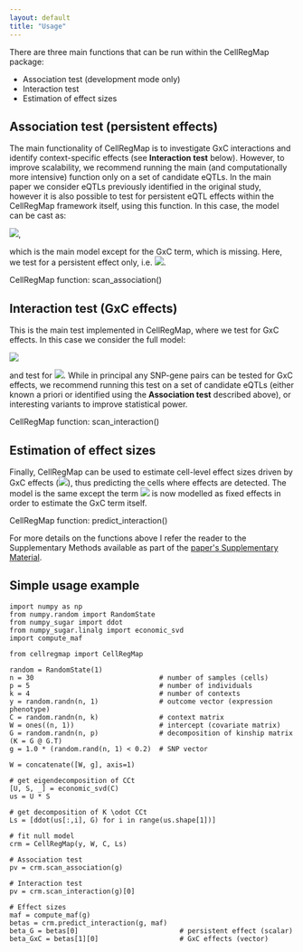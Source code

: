 ```yaml
---
layout: default
title: "Usage"
---
```


There are three main functions that can be run within the CellRegMap package:

* Association test (development mode only)
* Interaction test
* Estimation of effect sizes

## Association test (persistent effects)
The main functionality of CellRegMap is to investigate GxC interactions and identify context-specific effects (see **Interaction test** below). However, to improve scalability, we recommend running the main (and computationally more intensive) function only on a set of candidate eQTLs. In the main paper we consider eQTLs previously identified in the original study, however it is also possible to test for persistent eQTL effects within the CellRegMap framework itself, using this function. In this case, the model can be cast as:

<img src="https://render.githubusercontent.com/render/math?math=y = W\alpha %2B g\beta_G %2B c %2B u %2B \epsilon">,

which is the main model except for the GxC term, which is missing. Here, we test for a persistent effect only, i.e. <img src="https://render.githubusercontent.com/render/math?math=\beta_G \neq 0">.

CellRegMap function: scan_association()

## Interaction test (GxC effects)
This is the main test implemented in CellRegMap, where we test for GxC effects. In this case we consider the full model:

<img src="https://render.githubusercontent.com/render/math?math=y = W\alpha %2B g\beta_G %2B g \odot \beta_{GxC} %2B c %2B u %2B \epsilon"> 

and test for <img src="https://render.githubusercontent.com/render/math?math=\beta_{GxC} \neq 0">.
While in principal any SNP-gene pairs can be tested for GxC effects, we recommend running this test on a set of candidate eQTLs (either known a priori or identified using the **Association test** described above), or interesting variants to improve statistical power.

CellRegMap function: scan_interaction()

## Estimation of effect sizes
Finally, CellRegMap can be used to estimate cell-level effect sizes driven by GxC effects (<img src="https://render.githubusercontent.com/render/math?math=\beta_{GxC}">), thus predicting the cells where effects are detected. The model is the same except the term <img src="https://render.githubusercontent.com/render/math?math=c"> is now modelled as fixed effects in order to estimate the GxC term itself.

CellRegMap function: predict_interaction()

For more details on the functions above I refer the reader to the Supplementary Methods available as part of the [paper's Supplementary Material](https://www.biorxiv.org/content/10.1101/2021.09.01.458524v1.supplementary-material).

## Simple usage example

    import numpy as np
    from numpy.random import RandomState
    from numpy_sugar import ddot
    from numpy_sugar.linalg import economic_svd
    import compute_maf
    
    from cellregmap import CellRegMap
    
    random = RandomState(1)
    n = 30                               # number of samples (cells)
    p = 5                                # number of individuals
    k = 4                                # number of contexts
    y = random.randn(n, 1)               # outcome vector (expression phenotype)
    C = random.randn(n, k)               # context matrix  
    W = ones((n, 1))                     # intercept (covariate matrix)
    G = random.randn(n, p)               # decomposition of kinship matrix (K = G @ G.T)
    g = 1.0 * (random.rand(n, 1) < 0.2)  # SNP vector
    
    W = concatenate([W, g], axis=1)
    
    # get eigendecomposition of CCt
    [U, S, _] = economic_svd(C)
    us = U * S
    
    # get decomposition of K \odot CCt
    Ls = [ddot(us[:,i], G) for i in range(us.shape[1])]
    
    # fit null model
    crm = CellRegMap(y, W, C, Ls)
    
    # Association test
    pv = crm.scan_association(g)
    
    # Interaction test
    pv = crm.scan_interaction(g)[0]
    
    # Effect sizes
    maf = compute_maf(g)
    betas = crm.predict_interaction(g, maf)
    beta_G = betas[0]                         # persistent effect (scalar)
    beta_GxC = betas[1][0]                    # GxC effects (vector)


<!-- ## Downstream analysis (simple simulated data)

## Interpreting the results

## Required dependencies -->

 

